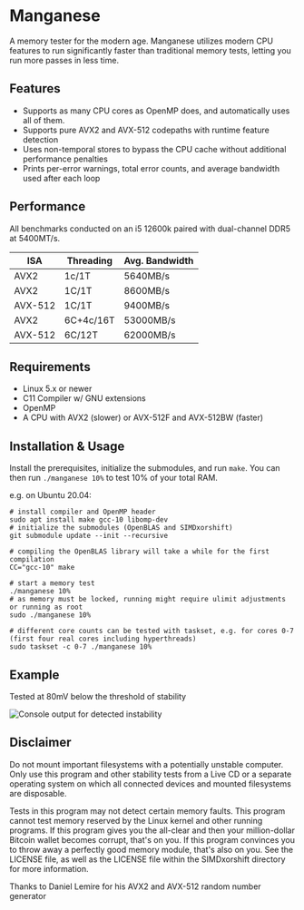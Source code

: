 # Manganese

A memory tester for the modern age. Manganese utilizes modern CPU features to
run significantly faster than traditional memory tests, letting you run more
passes in less time.

## Features

- Supports as many CPU cores as OpenMP does, and automatically uses all of them.
- Supports pure AVX2 and AVX-512 codepaths with runtime feature detection
- Uses non-temporal stores to bypass the CPU cache without additional performance penalties
- Prints per-error warnings, total error counts, and average bandwidth used after each loop

## Performance

All benchmarks conducted on an i5 12600k paired with dual-channel DDR5 at 5400MT/s.

| ISA     | Threading | Avg. Bandwidth |
| ------- | --------- | -------------- |
| AVX2    | 1c/1T     | 5640MB/s       |
| AVX2    | 1C/1T     | 8600MB/s       |
| AVX-512 | 1C/1T     | 9400MB/s       |
| AVX2    | 6C+4c/16T | 53000MB/s      |
| AVX-512 | 6C/12T    | 62000MB/s      |

## Requirements
- Linux 5.x or newer
- C11 Compiler w/ GNU extensions
- OpenMP
- A CPU with AVX2 (slower) or AVX-512F and AVX-512BW (faster)
  
## Installation & Usage

Install the prerequisites, initialize the submodules, and run `make`.
You can then run `./manganese 10%` to test 10% of your total RAM.

e.g. on Ubuntu 20.04:
```shell
# install compiler and OpenMP header
sudo apt install make gcc-10 libomp-dev
# initialize the submodules (OpenBLAS and SIMDxorshift)
git submodule update --init --recursive

# compiling the OpenBLAS library will take a while for the first compilation
CC="gcc-10" make

# start a memory test
./manganese 10%
# as memory must be locked, running might require ulimit adjustments or running as root
sudo ./manganese 10%

# different core counts can be tested with taskset, e.g. for cores 0-7 (first four real cores including hyperthreads)
sudo taskset -c 0-7 ./manganese 10%
```

## Example

Tested at 80mV below the threshold of stability

![Console output for detected instability](run-example.png)

## Disclaimer

Do not mount important filesystems with a potentially unstable computer. Only
use this program and other stability tests from a Live CD or a separate
operating system on which all connected devices and mounted filesystems are
disposable.

Tests in this program may not detect certain memory faults. This program cannot
test memory reserved by the Linux kernel and other running programs. If this
program gives you the all-clear and then your million-dollar Bitcoin wallet
becomes corrupt, that's on you. If this program convinces you to throw away a
perfectly good memory module, that's also on you. See the LICENSE file, as well
as the LICENSE file within the SIMDxorshift directory for more information.

Thanks to Daniel Lemire for his AVX2 and AVX-512 random number generator

